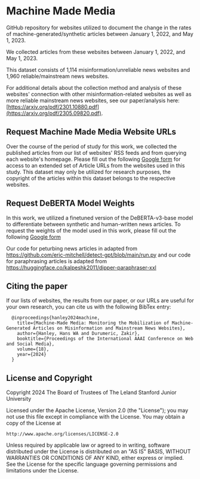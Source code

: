 

# Machine Made Media
GitHub repository for websites utilized to document the change in the rates of machine-generated/synthetic articles between January 1, 2022, and May 1, 2023.

We collected articles from these websites between January 1, 2022, and May 1, 2023. 

This dataset consists of 1,114 misinformation/unreliable news websites and 1,960 reliable/mainstream news websites. 

For additional details about the collection method and analysis of these websites' connection with other misinformation-related websites as well as more reliable mainstream news websites, see our paper/analysis here: [https://arxiv.org/pdf/2301.10880.pdf](https://arxiv.org/pdf/2305.09820.pdf). 

## Request Machine Made Media Website URLs
Over the course of the period of study for this work, we collected the published articles from our list of websites' RSS feeds and from querying each website's homepage. Please fill out the following [Google form](https://forms.gle/vGhZKkG5jy1cT7dx6) for access to an extended set of Article URLs from the websites used in this study. This dataset may only be utilized for research purposes, the copyright of the articles within this dataset belongs to the respective websites. 

## Request DeBERTA Model Weights
In this work, we utilized a finetuned version of the DeBERTA-v3-base model to differentiate between synthetic and human-written news articles. To request the weights of the model used in this work, please fill out the following [Google form](https://forms.gle/4WeVk8FwTafhtiU78)


Our code for peturbing news articles in adapted from https://github.com/eric-mitchell/detect-gpt/blob/main/run.py and our code for paraphrasing articles is adapted from https://huggingface.co/kalpeshk2011/dipper-paraphraser-xxl

## Citing the paper
If our lists of websites, the results from our paper, or our URLs are useful for your own research, you can cite us with the following BibTex entry:
```
  @inproceedings{hanley2024machine,
    title={Machine-Made Media: Monitoring the Mobilization of Machine-Generated Articles on Misinformation and Mainstream News Websites},
    author={Hanley, Hans WA and Durumeric, Zakir},
    booktitle={Proceedings of the International AAAI Conference on Web and Social Media},
    volume={18},
    year={2024}
  }
```

## License and Copyright

Copyright 2024 The Board of Trustees of The Leland Stanford Junior University

Licensed under the Apache License, Version 2.0 (the "License");
you may not use this file except in compliance with the License.
You may obtain a copy of the License at

    http://www.apache.org/licenses/LICENSE-2.0

Unless required by applicable law or agreed to in writing, software
distributed under the License is distributed on an "AS IS" BASIS,
WITHOUT WARRANTIES OR CONDITIONS OF ANY KIND, either express or implied.
See the License for the specific language governing permissions and
limitations under the License.

